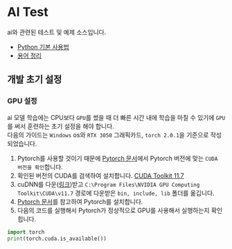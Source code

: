 # AI Test
ai와 관련된 테스트 및 예제 소스입니다.
- [Python 기본 사용법](./docs/python.md)
- [용어 정리](./docs/ai.md)

## 개발 초기 설정

### GPU 설정
ai 모델 학습에는 CPU보다 `GPU`를 썼을 때 더 빠른 시간 내에 학습을 마칠 수 있기에 `GPU`를 써서 훈련하는 초기 설정을 해야 합니다.  
다음의 가이드는 `Windows` os와 `RTX 3050` 그래픽카드, `torch 2.0.1`을 기준으로 작성되었습니다.

1. Pytorch를 사용할 것이기 때문에 [Pytorch 문서](https://pytorch.org/)에서 Pytorch 버전에 맞는 `CUDA 버전을 확인`합니다.
2. 확인된 버전의 CUDA를 검색하여 설치합니다. [CUDA Toolkit 11.7](https://developer.nvidia.com/cuda-11-7-0-download-archive)
3. cuDNN를 다운([링크](https://developer.nvidia.com/cudnn))받고 `C:\Program Files\NVIDIA GPU Computing Toolkit\CUDA\v11.7` 경로에 다운받은 `bin, include, lib` 폴더를 옮깁니다.
4. [Pytorch 문서](https://pytorch.org/)를 참고하여 Pytorch를 설치합니다.
4. 다음의 코드를 실행해서 Pytorch가 정상적으로 GPU를 사용해서 실행하는지 확인힙니다.
```python
import torch
print(torch.cuda.is_available())
```
